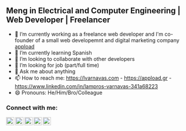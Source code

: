 ## Meng in Electrical and Computer Engineering | Web Developer | Freelancer

- 🔭 I’m currently working as a freelance web developer and I'm co-founder of a small web developemnt and digital marketing company [appload][business-website]
- 🌱 I’m currently learning Spanish
- 👯 I’m looking to collaborate with other developers
- 🤔 I’m looking for job (part/full time)
- 💬 Ask me about anything
- 📫 How to reach me: https://lvarnavas.com - https://appload.gr - https://www.linkedin.com/in/lampros-varnavas-341a68223
- 😄 Pronouns: He/Him/Bro/Colleague




### Connect with me:
[<img align="left" alt="lvarnavas" width="22px" src="https://www.svgrepo.com/show/40309/earth-globe.svg"/>][personal-website]
[<img align="left" alt="lvarnavas" width="22px" src="https://appload.gr/wp-content/uploads/2021/08/Favicon_3x-120x120.png"/>][business-website]
[<img align="left" alt="lvarnavas" width="22px" src="https://www.svgrepo.com/show/138943/facebook.svg"/>][facebook]
[<img align="left" alt="lvarnavas" width="22px" src="https://www.svgrepo.com/show/157806/instagram.svg"/>][instagram]
[<img align="left" alt="lvarnavas" width="22px" src="https://www.svgrepo.com/show/138936/linkedin.svg"/>][linkedin]

      
[business-website]: https://appload.gr
[personal-website]: https://lvarnavas.com      
[facebook]: https://facebook.com/lampros.varnavas
[instagram]: https://instagram.com/lvarnavas
[linkedin]: https://www.linkedin.com/in/lampros-varnavas-341a68223
